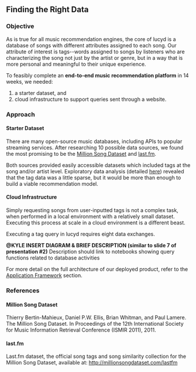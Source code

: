 ## Finding the Right Data

### Objective
As is true for all music recommendation engines, the core of lucyd is a database of songs with different attributes assigned to each song. Our attribute of interest is tags--words assigned to songs by listeners who are characterizing the song not just by the artist or genre, but in a way that is more personal and meaningful to their unique experience.

To feasibly complete an **end-to-end music recommendation platform** in 14 weeks, we needed:
  1. a starter dataset, and
  2. cloud infrastructure to support queries sent through a website.

### Approach
#### Starter Dataset
There are many open-source music databases, including APIs to popular streaming services. After researching 10 possible data sources, we found the most promising to be the [Million Song Dataset](http://millionsongdataset.com/) and [last.fm](https://www.last.fm/api/).

Both sources provided easily accessible datasets which included tags at the song and/or artist level. Exploratory data analysis (detailed [here]()) revealed that the tag data was a little sparse, but it would be more than enough to build a viable recommendation model.

#### Cloud Infrastructure
Simply requesting songs from user-inputted tags is not a complex task, when performed in a local environment with a relatively small dataset. Executing this process at scale in a cloud environment is a different beast.

Executing a tag query in lucyd requires eight data exchanges.

**@KYLE INSERT DIAGRAM & BRIEF DESCRIPTION (similar to slide 7 of presentation #2)**
Description should link to notebooks showing query functions related to database activities

For more detail on the full architecture of our deployed product, refer to the [Application Framework](https://github.com/timspit/lucyd/tree/master/4_ApplicationFramework) section.
### References
#### Million Song Dataset
Thierry Bertin-Mahieux, Daniel P.W. Ellis, Brian Whitman, and Paul Lamere.
The Million Song Dataset. In Proceedings of the 12th International Society
for Music Information Retrieval Conference (ISMIR 2011), 2011.
#### last.fm
Last.fm dataset, the official song tags and song similarity collection for the Million Song
Dataset, available at: http://millionsongdataset.com/lastfm
